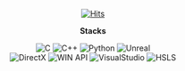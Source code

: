 
<div align=center>

[![Hits](https://hits.seeyoufarm.com/api/count/incr/badge.svg?url=https%3A%2F%2Fgithub.com%2Ftmd9936&count_bg=%2316218E&title_bg=%23168CAA&icon=opsgenie.svg&icon_color=%23E7E7E7&title=hits&edge_flat=false)](https://hits.seeyoufarm.com)
	
<b>Stacks</b>

![C](http://img.shields.io/badge/-C-gray?style=flat-square&logo=c)
![C++](http://img.shields.io/badge/-C++-blue?style=flat-square&logo=cplusplus)
![Python](http://img.shields.io/badge/-Python-gainsboro?style=flat-square&logo=python)
![Unreal](http://img.shields.io/badge/-Unreal-black?style=flat-square&logo=unrealengine) <br>
![DirectX](http://img.shields.io/badge/-DirectX-dodgerblue?style=flat-square)
![WIN API](http://img.shields.io/badge/-WIN%20API-Royalblue?style=flat-square&logo=windows)
![VisualStudio](http://img.shields.io/badge/-VisualStudio-indigo?style=flat-square&logo=visualstudio)
![HSLS](http://img.shields.io/badge/-HLSL-darkcyan?style=flat-square)

<br>

<!--
<b>Algorithm</b> <br>

[![Solved.ac Profile](http://mazassumnida.wtf/api/v2/generate_badge?boj=tmd9936)](https://solved.ac/tmd9936/)
</div>
-->

<!--
**tmd9936/tmd9936** is a ✨ _special_ ✨ repository because its `README.md` (this file) appears on your GitHub profile.

Here are some ideas to get you started:

- 🔭 I’m currently working on ...
- 🌱 I’m currently learning ...
- 👯 I’m looking to collaborate on ...
- 🤔 I’m looking for help with ...
- 💬 Ask me about ...
- 📫 How to reach me: ...
- 😄 Pronouns: ...
- ⚡ Fun fact: ...
-->

